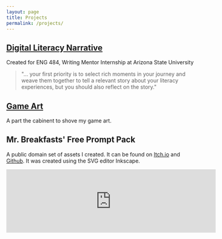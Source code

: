 ```yaml
---
layout: page
title: Projects
permalink: /projects/
---
```



## [Digital Literacy Narrative](dln)
Created for ENG 484, Writing Mentor Internship at Arizona State University
> "… your first priority is to select rich moments in your journey and weave them together to tell a relevant story about your literacy experiences, but you should also reflect on the story."

## [Game Art](gameart)
A part the cabinent to shove my game art.

## Mr. Breakfasts' Free Prompt Pack
A public domain set of assets I created. It can be found on [Itch.io](https://mrbreakfastsdelight.itch.io/mr-breakfasts-free-prompts) and [Github](https://github.com/lopopylopy/mrbreakfasts_free_prompts). It was created using the SVG editor Inkscape.
<iframe frameborder="0" src="https://itch.io/embed/2480900?linkback=true&amp;bg_color=fadbe5&amp;fg_color=dd2424&amp;link_color=f76600&amp;border_color=ccadb7" width="552" height="167"><a href="https://mrbreakfastsdelight.itch.io/mr-breakfasts-free-prompts">Mr. Breakfast's Free Prompts by Mr. Breakfast</a></iframe>
